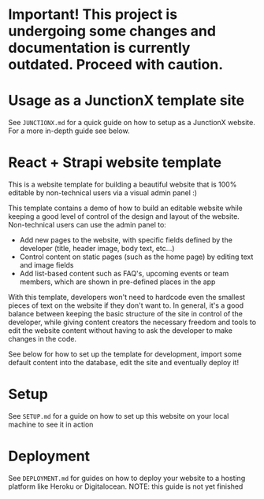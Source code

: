 # Important! This project is undergoing some changes and documentation is currently outdated. Proceed with caution.

# Usage as a JunctionX template site

See `JUNCTIONX.md` for a quick guide on how to setup as a JunctionX website. For a more in-depth guide see below.

# React + Strapi website template

This is a website template for building a beautiful website that is 100% editable by non-technical users via a visual admin panel :)

This template contains a demo of how to build an editable website while keeping a good level of control of the design and layout of the website. Non-technical users can use the admin panel to:

-   Add new pages to the website, with specific fields defined by the developer (title, header image, body text, etc...)
-   Control content on static pages (such as the home page) by editing text and image fields
-   Add list-based content such as FAQ's, upcoming events or team members, which are shown in pre-defined places in the app

With this template, developers won't need to hardcode even the smallest pieces of text on the website if they don't want to. In general, it's a good balance between keeping the basic structure of the site in control of the developer, while giving content creators the necessary freedom and tools to edit the website content without having to ask the developer to make changes in the code.

See below for how to set up the template for development, import some default content into the database, edit the site and eventually deploy it!

# Setup

See `SETUP.md` for a guide on how to set up this website on your local machine to see it in action

# Deployment

See `DEPLOYMENT.md` for guides on how to deploy your website to a hosting platform like Heroku or Digitalocean. NOTE: this guide is not yet finished
